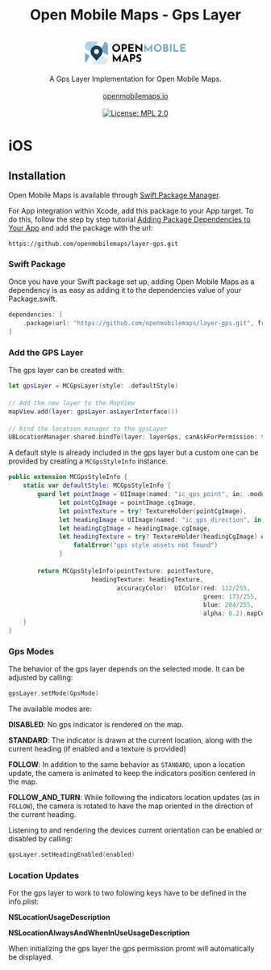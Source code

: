 <h1 align="center">Open Mobile Maps - Gps Layer</h1>
<br />
<div align="center">
  <img width="200" height="45" src="logo.svg" />
  <br />
  <br />
  A Gps Layer Implementation for Open Mobile Maps.
  <br />
  <br />
  <a href="https://openmobilemaps.io/">openmobilemaps.io</a>
</div>
<br />

<div align="center">
    <!-- License -->
    <a href="https://github.com/openmobilemaps/layer-gps/blob/master/LICENSE">
      <img alt="License: MPL 2.0"
      src="https://img.shields.io/badge/License-MPL%202.0-brightgreen.svg">
    </a>
</div>


<h1>iOS</h1>

## Installation

Open Mobile Maps is available through [Swift Package Manager](https://swift.org/package-manager/).

For App integration within Xcode, add this package to your App target. To do this, follow the step by step tutorial [Adding Package Dependencies to Your App](https://developer.apple.com/documentation/xcode/adding_package_dependencies_to_your_app) and add the package with the url:
```
https://github.com/openmobilemaps/layer-gps.git
```

### Swift Package

Once you have your Swift package set up, adding Open Mobile Maps as a dependency is as easy as adding it to the dependencies value of your Package.swift.

```swift
dependencies: [
    .package(url: "https://github.com/openmobilemaps/layer-gps.git", from:  .upToNextMajor(from: "3.3.1"))
]
```

### Add the GPS Layer

The gps layer can be created with:

```swift
let gpsLayer = MCGpsLayer(style: .defaultStyle)

// Add the new layer to the MapView
mapView.add(layer: gpsLayer.asLayerInterface())

// bind the location manager to the gpsLayer
UBLocationManager.shared.bindTo(layer: layerGps, canAskForPermission: true)
```

A default style is already included in the gps layer but a custom one can be provided by creating a `MCGpsStyleInfo` instance.

```swift
public extension MCGpsStyleInfo {
    static var defaultStyle: MCGpsStyleInfo {
        guard let pointImage = UIImage(named: "ic_gps_point", in: .module, compatibleWith: nil),
              let pointCgImage = pointImage.cgImage,
              let pointTexture = try? TextureHolder(pointCgImage),
              let headingImage = UIImage(named: "ic_gps_direction", in: .module, compatibleWith: nil),
              let headingCgImage = headingImage.cgImage,
              let headingTexture = try? TextureHolder(headingCgImage) else {
                  fatalError("gps style assets not found")
              }

        return MCGpsStyleInfo(pointTexture: pointTexture,
                       headingTexture: headingTexture,
                              accuracyColor:  UIColor(red: 112/255,
                                                      green: 173/255,
                                                      blue: 204/255,
                                                      alpha: 0.2).mapCoreColor)
    }
}
```


### Gps Modes

The behavior of the gps layer depends on the selected mode. It can be adjusted by calling:
```swift
gpsLayer.setMode(GpsMode)
```

The available modes are:

**DISABLED**: No gps indicator is rendered on the map.

**STANDARD**: The indicator is drawn  at the current location, along with the current heading (if enabled and a texture is provided)

**FOLLOW**: In addition to the same behavior as `STANDARD`, upon a location update, the camera is animated to keep the indicators position centered in the map.

**FOLLOW_AND_TURN**: While following the indicators location updates (as in `FOLLOW`), the camera is rotated to have the map oriented in the direction of the current heading.


Listening to and rendering the devices current orientation can be enabled or disabled by calling:
```swift
gpsLayer.setHeadingEnabled(enabled)
```

### Location Updates

For the gps layer to work to two folowing keys have to be defined in the info.plist:

**NSLocationUsageDescription**

**NSLocationAlwaysAndWhenInUseUsageDescription**

When initializing the gps layer the gps permission promt will automatically be displayed.

